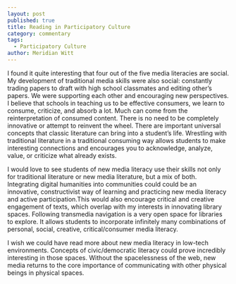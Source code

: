 ```yaml
---
layout: post
published: true
title: Reading in Participatory Culture
category: commentary
tags: 
  - Participatory Culture
author: Meridian Witt
---
```


I found it quite interesting that four out of the five media literacies are social. My development of traditional media skills were also social: constantly trading papers to draft with high school classmates and editing other’s papers. We were supporting each other and encouraging new perspectives. I believe that schools in teaching us to be effective consumers, we learn to consume, criticize, and absorb a lot. Much can come from the reinterpretation of consumed content. There is no need to be completely innovative or attempt to reinvent the wheel. There are important universal concepts that classic literature can bring into a student’s life. Wrestling with traditional literature in a traditional consuming way allows students to make interesting connections and encourages you to acknowledge, analyze, value, or criticize what already exists. 

I would love to see students of new media literacy use their skills not only for traditional literature or new media literature, but a mix of both. Integrating digital humanities into communities could could be an innovative, constructivist way of learning and practicing new media literacy and active participation.This would also encourage critical and creative engagement of texts, which overlap with my interests in innovating library spaces. Following transmedia navigation is a very open space for libraries to explore. It allows students to incorporate infinitely many combinations of personal, social, creative, critical/consumer media literacy. 

I wish we could have read more about new media literacy in low-tech environments. Concepts of civic/democratic literacy could prove incredibly interesting in those spaces. Without the spacelessness of the web, new media returns to the core importance of communicating with other physical beings in physical spaces.